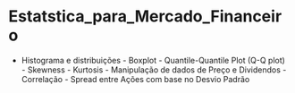 # Estatstica_para_Mercado_Financeiro
- Histograma e distribuições  - Boxplot  - Quantile-Quantile Plot (Q-Q plot)  - Skewness  - Kurtosis  - Manipulação de dados de Preço e Dividendos  - Correlação  - Spread entre Ações com base no Desvio Padrão

